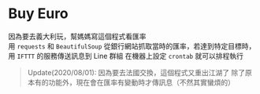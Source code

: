 # Buy Euro

因為要去義大利玩，幫媽媽寫這個程式看匯率 <br>
用 `requests` 和 `BeautifulSoup` 從銀行網站抓取當時的匯率，若達到特定目標時，用 `IFTTT` 的服務傳送訊息到 Line 群組
在機器上設定 `crontab` 就可以排程執行

> Update(2020/08/01): 因為要去法國交換，這個程式又重出江湖了
> 除了原本有的功能外，現在會在匯率有變動時才傳訊息（不然其實蠻煩的）

